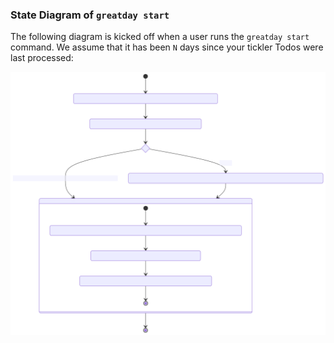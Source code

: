 ### State Diagram of `greatday start`

The following diagram is kicked off when a user runs the `greatday start`
command. We assume that it has been `N` days since your tickler Todos were last
processed:

![diagram](./design-1.svg)
